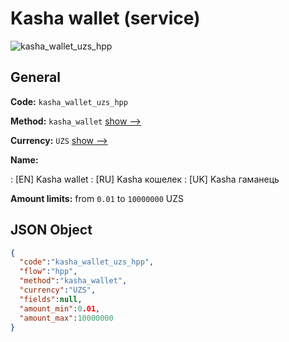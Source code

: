 
# Kasha wallet (service) 
![kasha_wallet_uzs_hpp](https://static.openfintech.io/payment_methods/kasha_wallet_uzs_hpp/logo.svg?w=400&c=v0.59.26#w200)  

## General 
 
**Code:** `kasha_wallet_uzs_hpp` 
 
**Method:** `kasha_wallet` 
 [show -->](/payment-methods/kasha_wallet/) 
 
**Currency:** `UZS` [show -->](/currencies/UZS/) 
 
**Name:** 
 
:	[EN] Kasha wallet 
:	[RU] Kasha кошелек 
:	[UK] Kasha гаманець 
 
**Amount limits:** from `0.01` to `10000000` UZS 

## JSON Object 

```json
{
  "code":"kasha_wallet_uzs_hpp",
  "flow":"hpp",
  "method":"kasha_wallet",
  "currency":"UZS",
  "fields":null,
  "amount_min":0.01,
  "amount_max":10000000
}
```  
